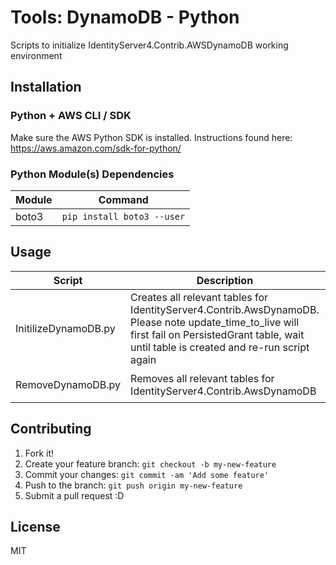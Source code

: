 # Tools: DynamoDB - Python
Scripts to initialize IdentityServer4.Contrib.AWSDynamoDB working environment

## Installation

### Python + AWS CLI / SDK
Make sure the AWS Python SDK is installed. Instructions found here:
https://aws.amazon.com/sdk-for-python/

### Python Module(s) Dependencies
| Module | Command                          |
| ------ | -------------------------------- |
| boto3  | ``` pip install boto3 --user ``` |

## Usage

| Script               | Description                                                         | Command                               |
| -------------------- | ------------------------------------------------------------------- | ------------------------------------- |
| InitilizeDynamoDB.py | Creates all relevant tables for IdentityServer4.Contrib.AwsDynamoDB. Please note update_time_to_live will first fail on PersistedGrant table, wait until table is created and re-run script again| ``` > python InitilizeDynamoDB.py --prefix Development ``` |
| RemoveDynamoDB.py    | Removes all relevant tables for IdentityServer4.Contrib.AwsDynamoDB | ``` > python RemoveDynamoDB.py --prefix Development```    |

## Contributing
1. Fork it!
2. Create your feature branch: `git checkout -b my-new-feature`
3. Commit your changes: `git commit -am 'Add some feature'`
4. Push to the branch: `git push origin my-new-feature`
5. Submit a pull request :D

## License
MIT